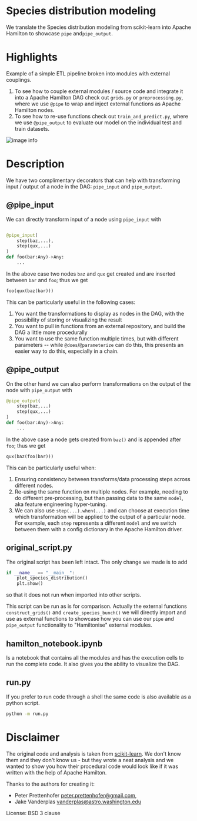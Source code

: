 # Species distribution modeling

We translate the Species distribution modeling from scikit-learn into Apache Hamilton to showcase `pipe` and`pipe_output`.

# Highlights
 Example of a simple ETL pipeline broken into modules with external couplings.

1) To see how to couple external modules / source code and integrate it into a Apache Hamilton DAG check out `grids.py` or `preprocessing.py`, where we use `@pipe` to wrap and inject external functions as Apache Hamilton nodes.
2) To see how to re-use functions check out `train_and_predict.py`, where we use `@pipe_output` to evaluate our model on the individual test and train datasets.

![image info](./dag.png)

# Description
We have two complimentary decorators that can help with transforming input / output of a node in the DAG: `pipe_input` and `pipe_output`.

## @pipe_input
We can directly transform input of a node using `pipe_input` with
```python

@pipe_input(
    step(baz,...),
    step(qux,...)
)
def foo(bar:Any)->Any:
    ...
```
In the above case two nodes `baz` and `qux` get created and are inserted between `bar` and `foo`; thus we get
```python
foo(qux(baz(bar)))
```

This can be particularly useful in the following cases:
1.  You want the transformations to display as nodes in the DAG, with the possibility of storing or visualizing
    the result
2. You want to pull in functions from an external repository, and build the DAG a little more procedurally
3. You want to use the same function multiple times, but with different parameters -- while `@does`/`@parameterize` can
do this, this presents an easier way to do this, especially in a chain.


## @pipe_output
On the other hand we can also perform transformations on the output of the node with `pipe_output` with
```python
@pipe_output(
    step(baz,...)
    step(qux,...)
)
def foo(bar:Any)->Any:
    ...
```
In the above case a node gets created from `baz()` and is appended after `foo`; thus we get
```python
qux(baz(foo(bar)))
```

This can be particularly useful when:
1. Ensuring consistency between transforms/data processing steps across different nodes.
2. Re-using the same function on multiple nodes. For example, needing to do different pre-processing, but than passing data to the same `model`, aka feature engineering hyper-tuning.
3. We can also use `step(...).when(...)` and can choose at execution time which transformation will be applied to the output of a particular node. For example, each `step` represents a different `model` and we switch between them with a config dictionary in the Apache Hamilton driver.

## original_script.py
The original script has been left intact. The only change we made is to add
```python
if __name__ == "__main__":
    plot_species_distribution()
    plt.show()

```
so that it does not run when imported into other scripts.

This script can be run as is for comparison. Actually the external functions `construct_grids()` and `create_species_bunch()` we will directly import and use as external functions to showcase how you can use our `pipe` and `pipe_output` functionality to "Hamiltonise" external modules.

## hamilton_notebook.ipynb
Is a notebook that contains all the modules and has the execution cells to run the complete code. It also gives you the ability to visualize the DAG.

## run.py
If you prefer to run code through a shell the same code is also available as a python script.


```bash
python -m run.py
```



# Disclaimer
The original code and analysis is taken from [scikit-learn](https://scikit-learn.org/stable/auto_examples/applications/plot_species_distribution_modeling.html).
We don't know them and they don't know us - but they wrote a neat analysis and we wanted to show you how their procedural code would look like if it was written with the help of Apache Hamilton.

Thanks to the authors for creating it:
- Peter Prettenhofer <peter.prettenhofer@gmail.com>,
- Jake Vanderplas <vanderplas@astro.washington.edu>

License: BSD 3 clause

